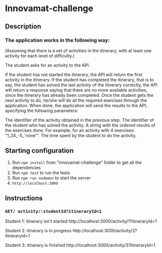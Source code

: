 # Innovamat-challenge

## Description

### The application works in the following way: 
(Assuming that there is a set of activities in the itinerary, with at least one activity for each level of difficulty.)

The student asks for an activity to the API.

If the student has not started the itinerary, the API will return the first activity in the itinerary.
If the student has completed the itinerary, that is to say, the student has solved the last activity of the itinerary correctly, the API will return a response saying that there are no more available activities, since the itinerary has already been completed.
Once the student gets the next activity to do, he/she will do all the required exercises through the application. When done, the application will send the results to the API, specifying the following parameters:

The identifier of the activity obtained in the previous step.
The identifier of the student who has solved the activity.
A string with the ordered results of the exercises done. For example, for an activity with 4 exercises: "1_34_-5_'none'".
The time spent by the student to do the activity.

## Starting configuration

1. Run `npm install` from "innovamat-challenge" folder to get all the dependencies
2. Run `npm test` to run the tests
3. Run `npm run nodemon` to start the server
4. `http://localhost:3000`

## Instructions

### `GET/ activity/:studentId?itineraryId=1`

Student 1: itinerary isn't started
http://localhost:3000/activity/1?itineraryId=1

Student 2: itinerary is in progress
http://localhost:3000/activity/2?itineraryId=1

Student 3: itinerary is finished
http://localhost:3000/activity/3?itineraryId=1

